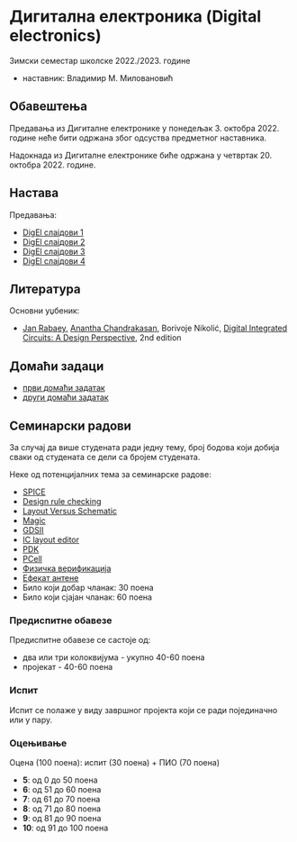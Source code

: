 # Дигитална електроника (Digital electronics)

Зимски семестар школске 2022./2023. године
* наставник: Владимир М. Миловановић

## Обавештења

Предавања из Дигиталне електронике у понедељак 3. октобра 2022. године неће бити одржана због одсуства предметног наставника.

Надокнада из Дигиталне електронике биће одржана у четвртак 20. октобра 2022. године.

## Настава

Предавања:
* [DigEl слајдови 1](http://bwrcs.eecs.berkeley.edu/Classes/icdesign/ee141_f12/Lectures/Lecture1-Intro_2up.pdf)
* [DigEl слајдови 2](http://bwrcs.eecs.berkeley.edu/Classes/icdesign/ee141_f12/Lectures/Lecture2-IC-Basics_2up.pdf)
* [DigEl слајдови 3](http://bwrcs.eecs.berkeley.edu/Classes/icdesign/ee141_f12/Lectures/Lecture3-Inverter_Metrics_2up.pdf)
* [DigEl слајдови 4](http://bwrcs.eecs.berkeley.edu/Classes/icdesign/ee141_f12/Lectures/Lecture4-Gates_Design_Rules_2up.pdf)

## Литература

Основни уџбеник:
* [Jan Rabaey](https://en.wikipedia.org/wiki/Jan_M._Rabaey), [Anantha Chandrakasan](https://en.wikipedia.org/wiki/Anantha_P._Chandrakasan), Borivoje Nikolić, [Digital Integrated Circuits: A Design Perspective](https://evlsi.files.wordpress.com/2014/11/rabaey-digital-integrated-circuits.pdf), 2nd edition

## Домаћи задаци

* [први домаћи задатак](./dz/dz1.md)
* [други домаћи задатак](./dz/dz2.md)

## Семинарски радови

За случај да више студената ради једну тему, број бодова који добија сваки од студената се дели са бројем студената.

Неке од потенцијалних тема за семинарске радове:
* [SPICE](https://en.wikipedia.org/wiki/SPICE)
* [Design rule checking](https://en.wikipedia.org/wiki/Design_rule_checking)
* [Layout Versus Schematic](https://en.wikipedia.org/wiki/Layout_Versus_Schematic)
* [Magic](https://en.wikipedia.org/wiki/Magic_(software))
* [GDSII](https://en.wikipedia.org/wiki/GDSII)
* [IC layout editor](https://en.wikipedia.org/wiki/IC_layout_editor)
* [PDK](https://en.wikipedia.org/wiki/Process_design_kit)
* [PCell](https://en.wikipedia.org/wiki/PCell)
* [Физичка верификација](https://en.wikipedia.org/wiki/Physical_verification)
* [Ефекат антене](https://en.wikipedia.org/wiki/Antenna_effect)
* Било који добар чланак: 30 поена
* Било који сјајан чланак: 60 поена

<!-- ## Оцењивање -->

<!-- * предиспитне обавезе: 40-60 поена -->
<!-- * испит: 40-60 поена -->

### Предиспитне обавезе

Предиспитне обавезе се састоје од:
* два или три колоквијума - укупно 40-60 поена
* пројекат - 40-60 поена

### Испит

Испит се полаже у виду завршног пројекта који се ради појединачно или у пару.

### Оцењивање

Оцена (100 поена): испит (30 поена) + ПИО (70 поена)
* **5**: од 0 до 50 поена
* **6**: од 51 до 60 поена
* **7**: од 61 до 70 поена
* **8**: од 71 до 80 поена
* **9**: од 81 до 90 поена
* **10**: од 91 до 100 поена
